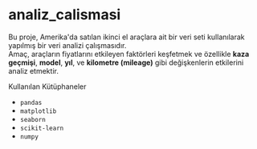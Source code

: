 # analiz_calismasi

Bu proje, Amerika'da satılan ikinci el araçlara ait bir veri seti kullanılarak yapılmış bir veri analizi çalışmasıdır.  
Amaç, araçların fiyatlarını etkileyen faktörleri keşfetmek ve özellikle **kaza geçmişi**, **model**, **yıl**, ve **kilometre (mileage)** gibi değişkenlerin etkilerini analiz etmektir.


Kullanılan Kütüphaneler

- `pandas`
- `matplotlib`
- `seaborn`
- `scikit-learn`
- `numpy`
